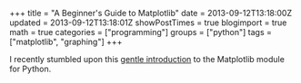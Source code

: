 +++
title = "A Beginner's Guide to Matplotlib"
date = 2013-09-12T13:18:00Z
updated = 2013-09-12T13:18:01Z
showPostTimes = true
blogimport = true 
math = true
categories = ["programming"]
groups = ["python"]
tags = ["matplotlib", "graphing"]
+++

I recently stumbled upon this <a href="http://www.loria.fr/~rougier/teaching/matplotlib/">gentle introduction</a> to the Matplotlib module for Python.  

